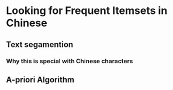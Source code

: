 # Looking for Frequent Itemsets in Chinese

## Text segamention

### Why this is special with Chinese characters

## A-priori Algorithm
